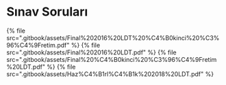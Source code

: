 # Sınav Soruları

<!--Index-->

{% file src=".gitbook/assets/Final%202016%20LDT%20%C4%B0kinci%20%C3%96%C4%9Fretim.pdf" %}
{% file src=".gitbook/assets/Final%202016%20LDT.pdf" %}
{% file src=".gitbook/assets/Final%20%C4%B0kinci%20%C3%96%C4%9Fretim%20LDT.pdf" %}
{% file src=".gitbook/assets/Haz%C4%B1rl%C4%B1k%202018%20LDT.pdf" %}

<!--Index-->
